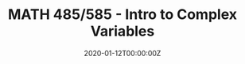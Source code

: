 ---
title: MATH 485/585 - Intro to Complex Variables
summary: Some basic notions in complex analysis. Topics include analytic functions, complex integration, infinite series, contour integration, and conformal mappings.
categories: 
  - current
tags:
  - The University of Alabama
date: "2020-01-12T00:00:00Z"

# Optional external URL for project (replaces project detail page).
external_link: https://www.coursicle.com/ua/courses/MATH/485/

image:
  caption: Photo by Toa Heftiba on Unsplash
  focal_point: Smart
---